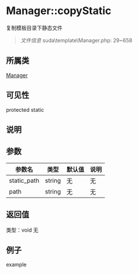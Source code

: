 # Manager::copyStatic
复制模板目录下静态文件
> *文件信息* suda\template\Manager.php: 29~658
## 所属类 

[Manager](../Manager.md)

## 可见性

  protected  static
## 说明



## 参数

| 参数名 | 类型 | 默认值 | 说明 |
|--------|-----|-------|-------|
| static_path |  string | 无 | 无 |
| path |  string | 无 | 无 |

## 返回值
类型：void
无

## 例子

example